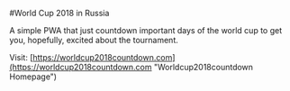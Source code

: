 #World Cup 2018 in Russia

A simple PWA that just countdown important days of the world cup to get you, hopefully, excited about the tournament.

Visit: [https://worldcup2018countdown.com](https://worldcup2018countdown.com "Worldcup2018countdown Homepage")